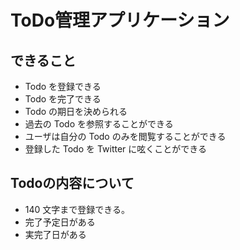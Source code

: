 # ToDo管理アプリケーション

## できること

- Todo を登録できる
- Todo を完了できる
- Todo の期日を決められる
- 過去の Todo を参照することができる
- ユーザは自分の Todo のみを閲覧することができる
- 登録した Todo を Twitter に呟くことができる

## Todoの内容について
- 140 文字まで登録できる。
- 完了予定日がある
- 実完了日がある

